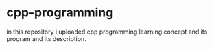 # cpp-programming
in this repository i uploaded cpp programming learning concept and its program and its description.
